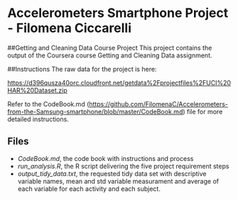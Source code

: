 # Accelerometers Smartphone Project - Filomena Ciccarelli

##Getting and Cleaning Data Course Project
This project contains the output of the Coursera course Getting and Cleaning Data assignment.

##Instructions
The raw data for the project is here:

https://d396qusza40orc.cloudfront.net/getdata%2Fprojectfiles%2FUCI%20HAR%20Dataset.zip

Refer to the CodeBook.md (https://github.com/FilomenaC/Accelerometers-from-the-Samsung-smartphone/blob/master/CodeBook.md) file for more detailed instructions.

## Files
* *CodeBook.md*, the code book with instructions and process
* *run_analysis.R*, the R script delivering the five project requirement steps
* *output_tidy_data.txt*, the requested tidy data set with descriptive variable names, mean and std variable measurament and average of each variable for each activity and each subject.
